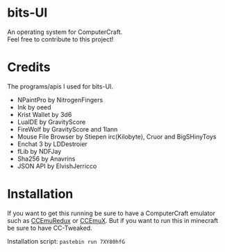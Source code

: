 # bits-UI
An operating system for ComputerCraft.<br>
Feel free to contribute to this project!

# Credits
The programs/apis I used for bits-UI.

- NPaintPro by NitrogenFingers
- Ink by oeed
- Krist Wallet by 3d6
- LuaIDE by GravityScore
- FireWolf by GravityScore and 1lann
- Mouse File Browser by Stiepen irc(Kilobyte), Cruor and BigSHinyToys
- Enchat 3 by LDDestroier
- fLib by NDFJay
- Sha256 by Anavrins
- JSON API by ElvishJerricco

# Installation
If you want to get this running be sure to have a ComputerCraft emulator such as <a href="http://www.computercraft.info/forums2/index.php?/topic/18789-ccemuredux-computercraft-emulator-redux/">CCEmuRedux</a> or <a href="https://emux.cc/">CCEmuX</a>. But if you want to run this in minecraft be sure to have CC-Tweaked.

Installation script: `pastebin run 7XY80hfG`
